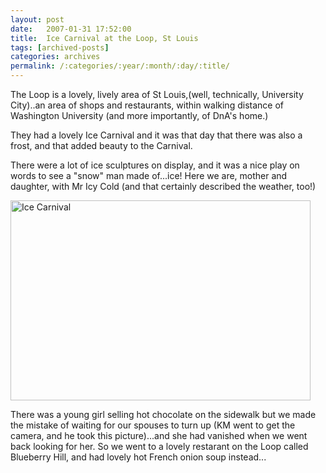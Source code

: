 ```yaml
---
layout: post
date:	2007-01-31 17:52:00
title:  Ice Carnival at the Loop, St Louis
tags: [archived-posts]
categories: archives
permalink: /:categories/:year/:month/:day/:title/
---
```

The Loop is a lovely, lively area of St Louis,(well, technically, University City)..an area of shops and restaurants, within walking distance of Washington University (and more importantly, of DnA's home.)

They had a lovely Ice Carnival and it was that day that there was also a frost, and that added beauty to the Carnival.

There were a lot of ice sculptures on display, and it was a nice play on words to see a "snow" man made of...ice! Here we are, mother and daughter, with Mr Icy Cold (and that certainly described the weather, too!)


<a href="http://www.flickr.com/photos/35949311@N00/373196024/" title="Photo Sharing"><img src="http://farm1.static.flickr.com/42/373196024_0f58f72e8e.jpg" width="480" height="320" alt="Ice Carnival" /></a>


There was a young girl selling hot chocolate on the sidewalk but we made the mistake of waiting for our spouses to turn up (KM went to get the camera, and he took this picture)...and she had vanished when we went back looking for her.  So we went to a lovely restarant on the Loop called Blueberry Hill, and had lovely hot French onion soup instead...
